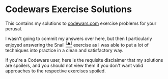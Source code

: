 # Codewars Exercise Solutions

This contains my solutions to [codewars.com](https://www.codewars.com/) exercise problems for your perusal.

I wasn't going to commit my answers over here, but then I particularly enjoyed answering the Snail [<sup>\[▲\]</sup>](https://www.codewars.com/kata/521c2db8ddc89b9b7a0000c1) exercise as I was able to put a lot of techniques into practice in a clean and satisfactory way.

If you're a Codewars user, here is the requisite disclaimer that my solutions are spoilers, and you should not view them if you don't want valid approaches to the respective exercises spoiled.
